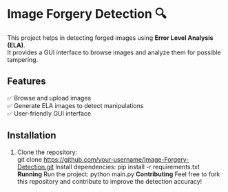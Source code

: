 # Image Forgery Detection 🔍  

This project helps in detecting forged images using **Error Level Analysis (ELA)**.  
It provides a GUI interface to browse images and analyze them for possible tampering.  

## Features  
✅ Browse and upload images  
✅ Generate ELA images to detect manipulations  
✅ User-friendly GUI interface  

## Installation  
1. Clone the repository:  
   git clone https://github.com/your-username/Image-Forgery-Detection.git
Install dependencies:
pip install -r requirements.txt
**Running**
Run the project:
python main.py
**Contributing**
Feel free to fork this repository and contribute to improve the detection accuracy!

